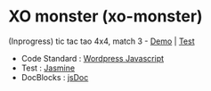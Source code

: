 # XO monster (xo-monster)
(Inprogress) tic tac tao 4x4, match 3 - [Demo](http://demo.jojoee.com/xo-monster) | [Test](http://demo.jojoee.com/xo-monster/test/SpecRunner.html)

- Code Standard : [Wordpress Javascript](https://make.wordpress.org/core/handbook/coding-standards/javascript/)
- Test : [Jasmine](http://jasmine.github.io/)
- DocBlocks : [jsDoc](http://usejsdoc.org/)

